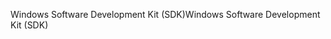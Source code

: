 <span data-ttu-id="a9ee7-101">Windows Software Development Kit (SDK)</span><span class="sxs-lookup"><span data-stu-id="a9ee7-101">Windows Software Development Kit (SDK)</span></span>
